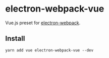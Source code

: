 # electron-webpack-vue

Vue.js preset for [electron-webpack](https://github.com/electron-userland/electron-webpack).

## Install

`yarn add vue electron-webpack-vue --dev`